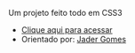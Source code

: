 Um projeto feito todo em CSS3
- [Clique aqui para acessar](http://codepen.io/GabrielAzevedo/pen/PwGvYj)
- Orientado por: [Jader Gomes](https://github.com/JaderGJ)
